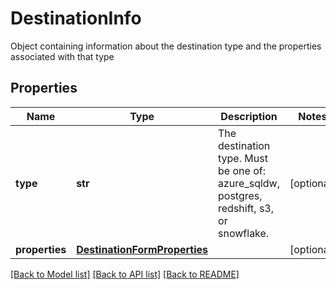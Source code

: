 # DestinationInfo

Object containing information about the destination type and the properties associated with that type 
## Properties
Name | Type | Description | Notes
------------ | ------------- | ------------- | -------------
**type** | **str** | The destination type. Must be one of: azure_sqldw, postgres, redshift, s3, or snowflake.  | [optional] 
**properties** | [**DestinationFormProperties**](DestinationFormProperties.md) |  | [optional] 

[[Back to Model list]](../README.md#documentation-for-models) [[Back to API list]](../README.md#documentation-for-api-endpoints) [[Back to README]](../README.md)


